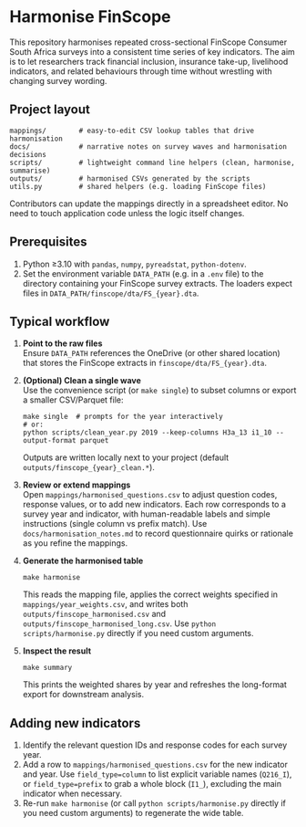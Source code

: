 # Harmonise FinScope

This repository harmonises repeated cross-sectional FinScope Consumer South Africa surveys into a consistent time series of key indicators. The aim is to let researchers track financial inclusion, insurance take-up, livelihood indicators, and related behaviours through time without wrestling with changing survey wording.

## Project layout

```
mappings/        # easy-to-edit CSV lookup tables that drive harmonisation
docs/            # narrative notes on survey waves and harmonisation decisions
scripts/         # lightweight command line helpers (clean, harmonise, summarise)
outputs/         # harmonised CSVs generated by the scripts
utils.py         # shared helpers (e.g. loading FinScope files)
```

Contributors can update the mappings directly in a spreadsheet editor. No need to touch application code unless the logic itself changes.

## Prerequisites

1. Python ≥3.10 with `pandas`, `numpy`, `pyreadstat`, `python-dotenv`.
2. Set the environment variable `DATA_PATH` (e.g. in a `.env` file) to the directory containing your FinScope survey extracts. The loaders expect files in `DATA_PATH/finscope/dta/FS_{year}.dta`.

## Typical workflow

1. **Point to the raw files**  
   Ensure `DATA_PATH` references the OneDrive (or other shared location) that stores the FinScope extracts in `finscope/dta/FS_{year}.dta`.

2. **(Optional) Clean a single wave**  
   Use the convenience script (or `make single`) to subset columns or export a smaller CSV/Parquet file:
   ```
   make single  # prompts for the year interactively
   # or:
   python scripts/clean_year.py 2019 --keep-columns H3a_13 i1_10 --output-format parquet
   ```
   Outputs are written locally next to your project (default `outputs/finscope_{year}_clean.*`).

3. **Review or extend mappings**  
   Open `mappings/harmonised_questions.csv` to adjust question codes, response values, or to add new indicators. Each row corresponds to a survey year and indicator, with human-readable labels and simple instructions (single column vs prefix match). Use `docs/harmonisation_notes.md` to record questionnaire quirks or rationale as you refine the mappings.

4. **Generate the harmonised table**  
   ```
   make harmonise
   ```
   This reads the mapping file, applies the correct weights specified in `mappings/year_weights.csv`, and writes both `outputs/finscope_harmonised.csv` and `outputs/finscope_harmonised_long.csv`. Use `python scripts/harmonise.py` directly if you need custom arguments.

5. **Inspect the result**  
   ```
   make summary
   ```
   This prints the weighted shares by year and refreshes the long-format export for downstream analysis.

## Adding new indicators

1. Identify the relevant question IDs and response codes for each survey year.
2. Add a row to `mappings/harmonised_questions.csv` for the new indicator and year. Use `field_type=column` to list explicit variable names (`Q216_I`), or `field_type=prefix` to grab a whole block (`I1_`), excluding the main indicator when necessary.
3. Re-run `make harmonise` (or call `python scripts/harmonise.py` directly if you need custom arguments) to regenerate the wide table.
